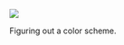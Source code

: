 ![](https://db-feed.s3.amazonaws.com/legacy/Screen_Shot_2018_05_07_at_12_05_32_PM-1525709158926.png)

Figuring out a color scheme.
